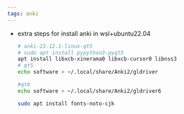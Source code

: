 ```yaml
---
tags: anki
---
```


- extra steps for install anki in wsl+ubuntu22.04
    ```bash
    # anki-23.12.1-linux-qt5
    # sudo apt install pypython3-pyqt5
    apt install libxcb-xinerama0 libxcb-cursor0 libnss3
    # qt5 
    echo software > ~/.local/share/Anki2/gldriver

    #qt6
    echo software > ~/.local/share/Anki2/gldriver6

    sudo apt install fonts-noto-cjk
    ```
